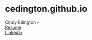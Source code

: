 # cedington.github.io
Cindy Edington - 
<br><a href = "cedington.github.io/Cindy%20Edington%20Resume.pdf"> Resume</a>
<br><a href = "http://www.linkedin.com/in/cindyedington">LinkedIn</a>
